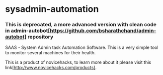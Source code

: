 sysadmin-automation
===================

### This is deprecated, a more advanced version with clean code in admin-autobot[https://github.com/bsharathchand/admin-autobot] repository


SAAS - System Admin task Automation Software. This is a very simple tool to monitor several machines for their health. 

This is a product of novicehacks, to learn more about it please visit this link[http://www.novicehacks.com/products]. 
